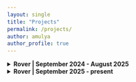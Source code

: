 ```yaml
---
layout: single
title: "Projects"
permalink: /projects/
author: amulya
author_profile: true
---
```


<details>
  <summary><strong>Rover | September 2024 - August 2025</strong></summary>
  <p style="font-size: 0.8rem;">
  <br>
    
  <b><u>Project: Carousel </u></b>
  <br><br>
    
  During my first year on UBC Rover... 
  <br><br>
    
  <b>SolidWorks CAD: </b>
  <br>
  (image)
  <br><br>

  <b>Finished Carousel:</b> 
  <br>
    <img src="/car3.JPG" 
       alt="carousel image 1" 
       style="width: 100%; max-width: 800px; height: auto; border-radius: 8px;" />
       
  <img src="/carousel1.JPG" 
      alt="carousel image 2" 
      style="width: 100%; max-width: 800px; height: auto; border-radius: 8px;" />
  <br><br>

  <b>CIRC 2025</b> 
  <br>

We attended CIRC 2025 this year, which did not include a science task. Instead of attaching Rover Lab to the rover, we showcased our work on an acrylic board to present our team’s first-ever attempt at developing a working model for URC's science task. Looking ahead, we plan to compete at URC 2026, and as this was our team's inaugural effort on the science task, we learned a great deal and are excited to return with a fully integrated Rover Lab.
<br><br>

<img src="/rover.lab.2.jpg" 
       alt="CIRC rover lab" 
       style="width: 100%; max-width: 800px; height: auto; border-radius: 8px;" />

<img src="/with.rover.JPG" 
       alt="CIRC rover" 
       style="width: 100%; max-width: 800px; height: auto; border-radius: 8px;" />
    
  </p>
</details>

<details>
  <summary><strong>Rover | September 2025 - present  </strong></summary>
  <p style="font-size: 0.8rem;">
  <br>
    
  <b><u>Project: Soil Auger</u></b>
  <br><br>
    
  I am currently working on this project, which focuses on retrieving sufficient soil samples for life-testing on the Rover.
  </p>
</details>

<!-- <details>
  <summary><strong>school project here? (car) </strong></summary>
  <p style="font-size: 0.8rem;">
  explaination here!!
  </p>
</details> -->

